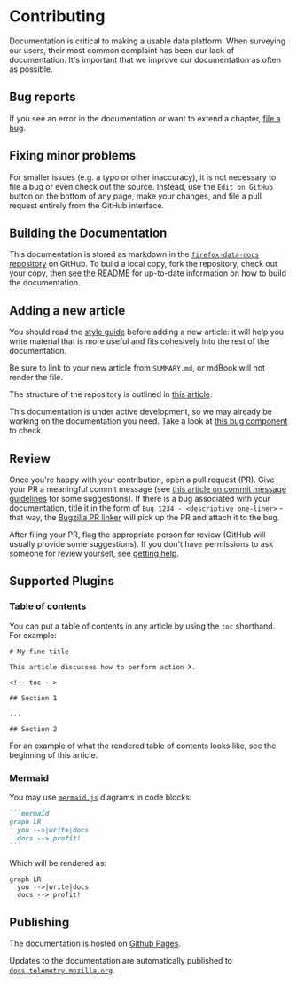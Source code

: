 # Contributing

Documentation is critical to making a usable data platform.
When surveying our users,
their most common complaint has been our lack of documentation.
It's important that we improve our documentation as often as possible.

<!-- toc -->

## Bug reports

If you see an error in the documentation or want to extend a chapter,
[file a bug](https://bugzilla.mozilla.org/enter_bug.cgi?assigned_to=nobody%40mozilla.org&bug_file_loc=http%3A%2F%2F&bug_ignored=0&bug_severity=normal&bug_status=NEW&cf_fx_iteration=---&cf_fx_points=---&component=Documentation%20and%20Knowledge%20Repo%20%28RTMO%29&contenttypemethod=autodetect&contenttypeselection=text%2Fplain&defined_groups=1&flag_type-4=X&flag_type-607=X&flag_type-800=X&flag_type-803=X&flag_type-916=X&form_name=enter_bug&maketemplate=Remember%20values%20as%20bookmarkable%20template&op_sys=Linux&priority=--&product=Data%20Platform%20and%20Tools&rep_platform=x86_64&target_milestone=---&version=unspecified).

## Fixing minor problems

For smaller issues (e.g. a typo or other inaccuracy), it is not necessary to file a bug or even
check out the source. Instead, use the `Edit on GitHub` button on the bottom of any page, make your changes, and file a pull request entirely from the GitHub interface.

## Building the Documentation

This documentation is stored as markdown in the
[`firefox-data-docs` repository](https://github.com/mozilla/firefox-data-docs) on GitHub. To build a local copy, fork the repository, check out your copy, then [see the README](https://github.com/mozilla/firefox-data-docs/blob/master/README.md#building-the-documentation) for up-to-date information on how to build the documentation.

## Adding a new article

You should read the [style guide](./style_guide.md) before adding a new article: it will help you write material that is more useful and fits cohesively into the rest of the documentation.

Be sure to link to your new article from `SUMMARY.md`, or mdBook will not render the file.

The structure of the repository is outlined in [this article](./structure.md).

This documentation is under active development,
so we may already be working on the documentation you need.
Take a look at
[this bug component](https://bugzilla.mozilla.org/buglist.cgi?product=Data%20Platform%20and%20Tools&component=Documentation%20and%20Knowledge%20Repo%20%28RTMO%29&resolution=---)
to check.

## Review

Once you're happy with your contribution, open a pull request (PR). Give your PR a meaningful commit message
(see [this article on commit message guidelines](https://chris.beams.io/posts/git-commit/) for some suggestions). If there is a bug associated with your documentation, title it in the form of `Bug 1234 - <descriptive one-liner>` - that way, the [Bugzilla PR linker](https://github.com/mozilla/github-bugzilla-pr-linker) will pick up the PR and attach it to the bug.

After filing your PR, flag the appropriate person for review
(GitHub will usually provide some suggestions). If you don't have permissions to ask someone for review yourself, see [getting help](../src/concepts/getting_help.md).

## Supported Plugins

### Table of contents

You can put a table of contents in any article by using the
`toc` shorthand. For example:

```
# My fine title

This article discusses how to perform action X.

<!-- toc -->

## Section 1

...

## Section 2
```

For an example of what the rendered table of contents looks like, see the beginning of this article.

### Mermaid

You may use [`mermaid.js`](https://mermaidjs.github.io/) diagrams in code blocks:

~~~md
```mermaid
graph LR
  you -->|write|docs
  docs --> profit!
```
~~~

Which will be rendered as:

```mermaid
graph LR
  you -->|write|docs
  docs --> profit!
```

## Publishing

The documentation is hosted on [Github Pages](https://pages.github.com/).

Updates to the documentation are automatically published to
[`docs.telemetry.mozilla.org`](https://docs.telemetry.mozilla.org).
